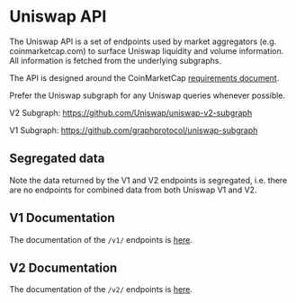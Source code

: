 # Uniswap API

The Uniswap API is a set of endpoints used by market aggregators (e.g. coinmarketcap.com) to surface Uniswap liquidity
and volume information. All information is fetched from the underlying subgraphs.

The API is designed around the CoinMarketCap
[requirements document](https://docs.google.com/document/d/1S4urpzUnO2t7DmS_1dc4EL4tgnnbTObPYXvDeBnukCg).

Prefer the Uniswap subgraph for any Uniswap queries whenever possible.

V2 Subgraph: https://github.com/Uniswap/uniswap-v2-subgraph

V1 Subgraph: https://github.com/graphprotocol/uniswap-subgraph 

## Segregated data

Note the data returned by the V1 and V2 endpoints is segregated, i.e. there are no endpoints for combined data from 
both Uniswap V1 and V2.

## V1 Documentation

The documentation of the `/v1/` endpoints is [here](./v1.md).

## V2 Documentation

The documentation of the `/v2/` endpoints is [here](./v2.md).
